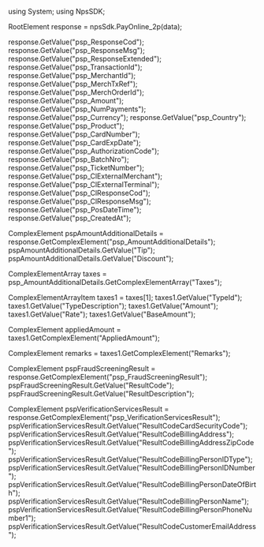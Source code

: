 using System;
using NpsSDK;

RootElement response = npsSdk.PayOnline_2p(data);

response.GetValue("psp_ResponseCod");
response.GetValue("psp_ResponseMsg");
response.GetValue("psp_ResponseExtended");
response.GetValue("psp_TransactionId");
response.GetValue("psp_MerchantId");
response.GetValue("psp_MerchTxRef");
response.GetValue("psp_MerchOrderId");
response.GetValue("psp_Amount");
response.GetValue("psp_NumPayments");
response.GetValue("psp_Currency");
response.GetValue("psp_Country");
response.GetValue("psp_Product");
response.GetValue("psp_CardNumber");
response.GetValue("psp_CardExpDate");
response.GetValue("psp_AuthorizationCode");
response.GetValue("psp_BatchNro");
response.GetValue("psp_TicketNumber");
response.GetValue("psp_ClExternalMerchant");
response.GetValue("psp_ClExternalTerminal");
response.GetValue("psp_ClResponseCod");
response.GetValue("psp_ClResponseMsg");
response.GetValue("psp_PosDateTime");
response.GetValue("psp_CreatedAt");

ComplexElement pspAmountAdditionalDetails = response.GetComplexElement("psp_AmountAdditionalDetails");
pspAmountAdditionalDetails.GetValue("Tip");
pspAmountAdditionalDetails.GetValue("Discount");

ComplexElementArray taxes = psp_AmountAdditionalDetails.GetComplexElementArray("Taxes");

ComplexElementArrayItem taxes1 = taxes[1];
taxes1.GetValue("TypeId");
taxes1.GetValue("TypeDescription");
taxes1.GetValue("Amount");
taxes1.GetValue("Rate");
taxes1.GetValue("BaseAmount");

ComplexElement appliedAmount = taxes1.GetComplexElement("AppliedAmount");


ComplexElement remarks = taxes1.GetComplexElement("Remarks");





ComplexElement pspFraudScreeningResult = response.GetComplexElement("psp_FraudScreeningResult");
pspFraudScreeningResult.GetValue("ResultCode");
pspFraudScreeningResult.GetValue("ResultDescription");


ComplexElement pspVerificationServicesResult = response.GetComplexElement("psp_VerificationServicesResult");
pspVerificationServicesResult.GetValue("ResultCodeCardSecurityCode");
pspVerificationServicesResult.GetValue("ResultCodeBillingAddress");
pspVerificationServicesResult.GetValue("ResultCodeBillingAddressZipCode");
pspVerificationServicesResult.GetValue("ResultCodeBillingPersonIDType");
pspVerificationServicesResult.GetValue("ResultCodeBillingPersonIDNumber");
pspVerificationServicesResult.GetValue("ResultCodeBillingPersonDateOfBirth");
pspVerificationServicesResult.GetValue("ResultCodeBillingPersonName");
pspVerificationServicesResult.GetValue("ResultCodeBillingPersonPhoneNumber1");
pspVerificationServicesResult.GetValue("ResultCodeCustomerEmailAddress");

